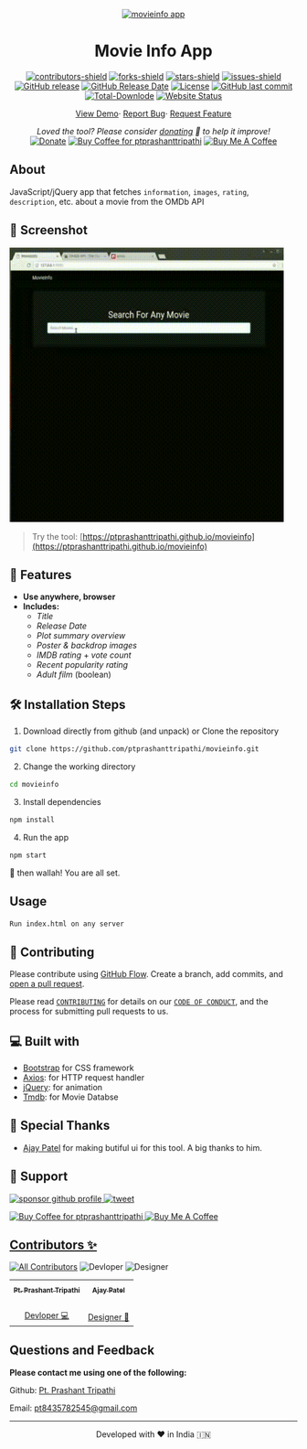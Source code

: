 <p align="center"><a href="https://ptprashanttripathi.github.io/movieinfo"><img alt="movieinfo app" src="https://i.imgur.com/IVOhZJi.jpg" width="150vw"/></a></p>
<h1 align="center">Movie Info App</h1>
<p align="center">
	<a href="https://github.com/PtPrashantTripathi/movieinfo/graphs/contributors"><img alt="contributors-shield" src="https://img.shields.io/github/contributors/ptprashanttripathi/movieinfo.svg?style=flat-square"/></a>
	<a href="https://github.com/PtPrashantTripathi/movieinfo/network/members"><img alt="forks-shield" src="https://img.shields.io/github/forks/ptprashanttripathi/movieinfo.svg?style=flat-square"/></a>
	<a href="https://github.com/PtPrashantTripathi/movieinfo/stargazers"><img alt="stars-shield" src="https://img.shields.io/github/stars/ptprashanttripathi/movieinfo.svg?style=flat-square"/></a>
	<a href="https://github.com/PtPrashantTripathi/movieinfo/issues"><img alt="issues-shield" src="https://img.shields.io/github/issues/ptprashanttripathi/movieinfo.svg?style=flat-square"/></a>
	<a href="https://github.com/PtPrashantTripathi/movieinfo/releases"><img alt="GitHub release" src="https://img.shields.io/github/release/PtPrashantTripathi/movieinfo.svg?style=flat-square"/></a>
	<a href="https://github.com/PtPrashantTripathi/movieinfo/releases"><img alt="GitHub Release Date" src="https://img.shields.io/github/release-date/PtPrashantTripathi/movieinfo.svg?style=flat-square"/></a>
	<a href="https://github.com/PtPrashantTripathi/movieinfo/LICENSE"><img alt="License" src="https://img.shields.io/github/license/PtPrashantTripathi/movieinfo.svg?style=flat-square"/></a>
	<a href="https://github.com/PtPrashantTripathi/movieinfo/commits"><img alt="GitHub last commit" src="https://img.shields.io/github/last-commit/PtPrashantTripathi/movieinfo.svg?style=flat-square"/></a>
	<a href="https://github.com/PtPrashantTripathi/movieinfo/graphs/traffic"><img alt="Total-Downlode" src="https://img.shields.io/github/downloads/PtPrashantTripathi/movieinfo/total.svg?style=flat-square"/></a>
	<a href="https://ptprashanttripathi.github.io/movieinfo"><img alt="Website Status" src="https://img.shields.io/website/http/ptprashanttripathi.github.io.svg?down_message=Down&up_message=Online&style=flat-square"/></a>
</p>
<p align="center">
	<a href="https://ptprashanttripathi.github.io/movieinfo">View Demo</a>·
	<a href="https://github.com/PtPrashantTripathi/movieinfo/issues/new/choose">Report Bug</a>·
	<a href="https://github.com/PtPrashantTripathi/movieinfo/issues/new/choose">Request Feature</a>
</p>
<p align="center">
	<i>Loved the tool? Please consider <a href="https://paypal.me/ptprashanttripathi/100">donating</a> 💸 to help it improve!</i><br>
	<a href="https://paypal.me/PtPrashantTripathi"><img src="https://img.shields.io/badge/support-PayPal-blue?logo=PayPal&style=flat-square&label=Donate" alt="Donate"/></a>
	<a href='https://ko-fi.com/ptprashanttripathi' target='_blank'><img height='23' width="100" src='https://cdn.ko-fi.com/cdn/kofi3.png?v=2' alt='Buy Coffee for ptprashanttripathi' /></a>
	<a href="https://www.buymeacoffee.com/ptprashant09" target="_blank"><img src="https://cdn.buymeacoffee.com/buttons/default-orange.png" alt="Buy Me A Coffee" height="23" width="100" style="border-radius:1px" /></a>
</p>

## About

JavaScript/jQuery app that fetches `information`, `images`, `rating`, `description`, etc. about a movie from the OMDb API


## 🚀 Screenshot 

![screenshot](https://raw.githubusercontent.com/PtPrashantTripathi/movieinfo/master/assets/screenshot.gif)

> Try the tool: [https://ptprashanttripathi.github.io/movieinfo](https://ptprashanttripathi.github.io/movieinfo)

## 🧐 Features

- **Use anywhere, browser** 
- **Includes:**
   - *Title*
   - *Release Date*
   - *Plot summary overview*
   - *Poster & backdrop images*
   - *IMDB rating* + *vote count*
   - *Recent popularity rating*
   - *Adult film* (boolean)

## 🛠️ Installation Steps

1. Download directly from github (and unpack) or Clone the repository

```bash
git clone https://github.com/ptprashanttripathi/movieinfo.git
```

2. Change the working directory

```bash
cd movieinfo
```

3. Install dependencies

```bash
npm install
```

4. Run the app

```bash
npm start
```

🌟 then wallah! You are all set.


## Usage

```bash
Run index.html on any server
```

## 🍰 Contributing

Please contribute using [GitHub Flow](https://guides.github.com/introduction/flow). Create a branch, add commits, and [open a pull request](https://github.com/ptprashanttripathi/movieinfo/compare).

Please read [`CONTRIBUTING`](CONTRIBUTING.md) for details on our [`CODE OF CONDUCT`](CODE_OF_CONDUCT.md), and the process for submitting pull requests to us.

## 💻 Built with
- [Bootstrap](https://www.getbootstrap.com/) for CSS framework
- [Axios](https://www.axios.com): for HTTP request handler
- [jQuery](https://jquery.com/): for animation
- [Tmdb](https://themoviedb.org/): for Movie Databse 

## 🙇 Special Thanks

- [Ajay Patel](https://github.com/Ajaypatel-512) for making butiful ui for this tool. A big thanks to him.

## 🙏 Support

<p align="left">
<a href="https://www.paypal.me/ptprashanttripathi"><img src="https://ionicabizau.github.io/badges/paypal.svg" alt="sponsor github profile"/>
</a>
<a href="https://twitter.com/intent/tweet?text=Wow:&url=https%3A%2F%2Fptprashanttripathi.github.io%2Fmovieinfo">
<img src="https://img.shields.io/twitter/url?style=social&url=https%3A%2F%2Fptprashanttripathi.github.io%2Fmovieinfo" alt="tweet"/>
</a>
</p>
<p align="left">
  <a href='https://ko-fi.com/ptprashanttripathi' target='_blank'><img height='23' width="100" src='https://cdn.ko-fi.com/cdn/kofi3.png?v=2' alt='Buy Coffee for ptprashanttripathi' />
  </a>
  <a href="https://www.buymeacoffee.com/ptprashant09" target="_blank"><img src="https://cdn.buymeacoffee.com/buttons/default-orange.png" alt="Buy Me A Coffee" height="23" width="100" style="border-radius:2px" />
</p>

## Contributors ✨

[![All Contributors](https://img.shields.io/badge/all_contributors-2-orange.svg?style=flat-square)](#contributors-)
![Devloper](https://img.shields.io/badge/Devloper-Pt.%20Prashant%20Tripathi-Success.svg?style=flat-square)
![Designer](https://img.shields.io/badge/Designer-Ajay%20Patel-Success.svg?style=flat-square)

<table>
	<tr>
		<th align="center">
				<a href="https://github.com/ptprashanttripathi">
					<sub><b>Pt. Prashant Tripathi</b></sub>
				</a>
		</th>
		<th align="center">
				<a href="https://github.com/Ajaypatel-512">
					<sub><b>Ajay Patel</b></sub>
				</a>
		</th>
  	</tr>
 	<tr>
		<td align="center">
			<a href="https://github.com/ptprashanttripathi">
				<img src="https://avatars2.githubusercontent.com/u/26687933?s=200&v=4" width="100px;" alt=""/>
			</a>
		</td>
		<td align="center">
			<a href="https://github.com/Ajaypatel-512">
				<img src="https://avatars0.githubusercontent.com/u/67096679?s=200&v=4" width="100px" alt=""/>
			</a>
		</td>
	</tr>
	<tr>
		<td align="center">
			<a href="https://github.com/ptprashanttripathi/movieinfocommits?author=ptprashanttripathi" title="Code">Devloper 💻</a>
		</td>
        	<td align="center">
			<a href="https://github.com/ptprashanttripathi/movieinfocommits?author=Ajaypatel-512" title="Code">Designer 🎨</a>
		</td>
	</tr>
</table>  

## Questions and Feedback

**Please contact me using one of the following:**

Github: [Pt. Prashant Tripathi](https://github.com/ptprashanttripathi/)

Email: [pt8435782545@gmail.com](mailto:pt8435782545@gmail.com)
  
<hr>
<p align="center">
Developed with ❤️ in India 🇮🇳 
</p>
